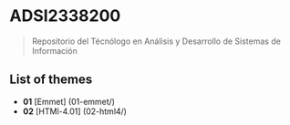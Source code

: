 # ADSI2338200
> Repositorio del Técnólogo en Análisis y Desarrollo de Sistemas de Información

## List of themes

- **01** [Emmet] (01-emmet/)
- **02** [HTMl-4.01] (02-html4/)

